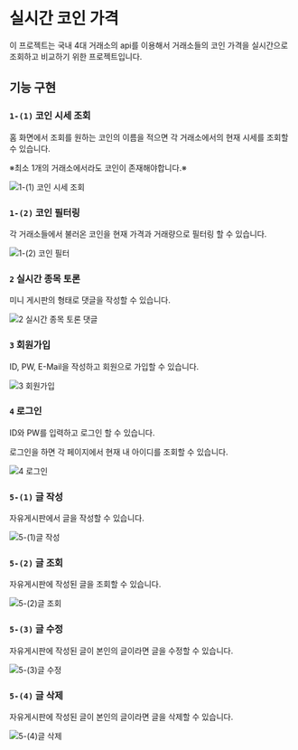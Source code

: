 # 실시간 코인 가격

이 프로젝트는 국내 4대 거래소의 api를 이용해서 거래소들의 코인 가격을 실시간으로 조회하고 비교하기 위한 프로젝트입니다.

## 기능 구현

### `1-(1)` 코인 시세 조회
홈 화면에서 조회를 원하는 코인의 이름을 적으면 각 거래소에서의 현재 시세를 조회할 수 있습니다.

 ※최소 1개의 거래소에서라도 코인이 존재해야합니다.※

![1-(1) 코인 시세 조회](https://user-images.githubusercontent.com/117655658/229343125-3134cf93-3057-40b5-bd85-0b60945f91af.gif)

### `1-(2)` 코인 필터링
각 거래소들에서 불러온 코인을 현재 가격과 거래량으로 필터링 할 수 있습니다.

![1-(2) 코인 필터](https://user-images.githubusercontent.com/117655658/229343412-4da40de5-3bf5-4aa7-b005-23474110820d.gif)

### `2` 실시간 종목 토론
미니 게시판의 형태로 댓글을 작성할 수 있습니다.

![2 실시간 종목 토론 댓글](https://user-images.githubusercontent.com/117655658/229343482-e82279c7-77e2-406f-beef-398699d6b57d.gif)

### `3` 회원가입
ID, PW, E-Mail을 작성하고 회원으로 가입할 수 있습니다.

![3 회원가입](https://user-images.githubusercontent.com/117655658/229343505-1a59395e-1342-4f1c-8c35-afd977016ea5.gif)

### `4` 로그인
ID와 PW를 입력하고 로그인 할 수 있습니다.

로그인을 하면 각 페이지에서 현재 내 아이디를 조회할 수 있습니다.

![4 로그인](https://user-images.githubusercontent.com/117655658/229343539-869a0b3c-c4e3-4278-b9b0-075a7ef0e055.gif)

### `5-(1)` 글 작성
자유게시판에서 글을 작성할 수 있습니다.

![5-(1)글 작성](https://user-images.githubusercontent.com/117655658/229343560-cf01e9ae-e5de-4907-a20b-bfd7349830b8.gif)

### `5-(2)` 글 조회
자유게시판에 작성된 글을 조회할 수 있습니다.

![5-(2)글 조회](https://user-images.githubusercontent.com/117655658/229343572-cfe231a5-fa05-4bef-a543-9e43ad4968d9.gif)

### `5-(3)` 글 수정
자유게시판에 작성된 글이 본인의 글이라면 글을 수정할 수 있습니다.

![5-(3)글 수정](https://user-images.githubusercontent.com/117655658/229343589-32dbc038-32ba-4ae7-9b38-58539ecedf75.gif)

### `5-(4)` 글 삭제
자유게시판에 작성된 글이 본인의 글이라면 글을 삭제할 수 있습니다.

![5-(4)글 삭제](https://user-images.githubusercontent.com/117655658/229343603-abf777d5-f6b0-44fc-948f-e4c067783a1b.gif)
